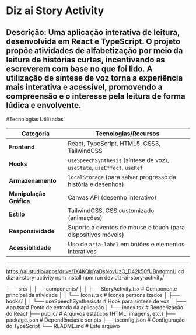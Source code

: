 # Diz ai Story Activity

**Descrição:**
Uma aplicação interativa de leitura, desenvolvida em **React** e **TypeScript**. O projeto propõe atividades de alfabetização por meio da leitura de histórias curtas, incentivando as escreverem com base no que foi lido. A utilização de síntese de voz torna a experiência mais interativa e acessível, promovendo a compreensão e o interesse pela leitura de forma lúdica e envolvente.
---

#Tecnologias Utilizadas

<custom-element data-json="%7B%22type%22%3A%22table-metadata%22%2C%22attributes%22%3A%7B%22title%22%3A%22Tecnologias%22%7D%7D" />

| Categoria          | Tecnologias/Recursos                                                                 |
|--------------------|-------------------------------------------------------------------------------------|
| **Frontend**       | React, TypeScript, HTML5, CSS3, TailwindCSS                                         |
| **Hooks**          | `useSpeechSynthesis` (síntese de voz), `useState`, `useEffect`, `useRef`           |
| **Armazenamento**  | `localStorage` (para salvar progresso da história e desenhos)                       |
| **Manipulação Gráfica** | Canvas API (desenho interativo)                                                   |
| **Estilo**         | TailwindCSS, CSS customizado (animações)                                          |
| **Responsividade** | Suporte a eventos de mouse e touch (para dispositivos móveis)                     |
| **Acessibilidade** | Uso de `aria-label` em botões e elementos interativos                              |

---
  https://ai.studio/apps/drive/1X4KQlpYaDsNovUzO_D42k50fUBmtgmnU
cd diz-ai-story-activity
npm install
npm run dev
diz-ai-story-activity/

├── src/
│   ├── components/
│   │   ├── StoryActivity.tsx   # Componente principal da atividade
│   │   └── Icons.tsx           # Ícones personalizados
│   ├── hooks/
│   │   └── useSpeechSynthesis.ts  # Hook para síntese de voz
│   ├── App.tsx                 # Ponto de entrada da aplicação
│   └── index.tsx               # Renderização do React
├── public/                     # Arquivos estáticos (HTML, imagens, etc.)
├── package.json                # Dependências e scripts
├── tsconfig.json               # Configuração do TypeScript
└── README.md                   # Este arquivo



